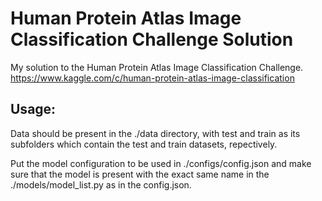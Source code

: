 # Human Protein Atlas Image Classification Challenge Solution
My solution to the Human Protein Atlas Image Classification Challenge. https://www.kaggle.com/c/human-protein-atlas-image-classification

## Usage:
Data should be present in the ./data directory, with test and train as its subfolders which contain the test and train datasets, repectively.

Put the model configuration to be used in ./configs/config.json and make sure that the model 
is present with the exact same name in the ./models/model_list.py as in the config.json.
